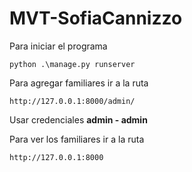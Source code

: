 # MVT-SofiaCannizzo

Para iniciar el programa
```
python .\manage.py runserver
```

Para agregar familiares ir a la ruta
```
http://127.0.0.1:8000/admin/
```
Usar credenciales **admin - admin**

Para ver los familiares ir a la ruta
```
http://127.0.0.1:8000
```
